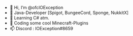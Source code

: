 - 👋 Hi, I’m @ofcIOException
- 👀 Java-Developer [Spigot, BungeeCord, Sponge, NukkitX]
- 🌱 Learning C# atm.
- 💞️ Coding some cool Minecraft-Plugins
- 📫 Discord : IOException#8659
